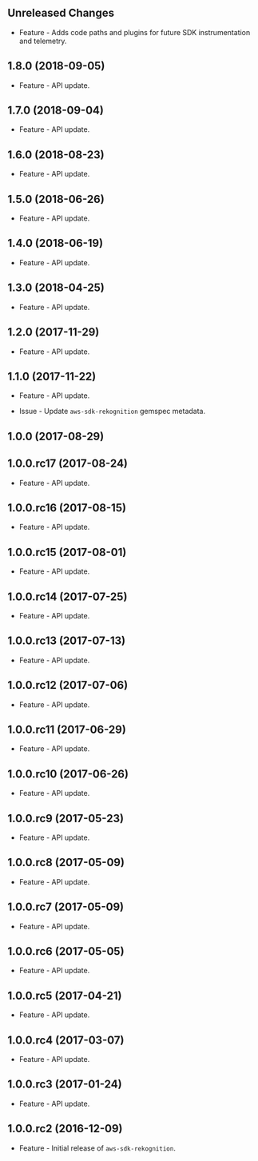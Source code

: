 Unreleased Changes
------------------

* Feature - Adds code paths and plugins for future SDK instrumentation and telemetry.

1.8.0 (2018-09-05)
------------------

* Feature - API update.

1.7.0 (2018-09-04)
------------------

* Feature - API update.

1.6.0 (2018-08-23)
------------------

* Feature - API update.

1.5.0 (2018-06-26)
------------------

* Feature - API update.

1.4.0 (2018-06-19)
------------------

* Feature - API update.

1.3.0 (2018-04-25)
------------------

* Feature - API update.

1.2.0 (2017-11-29)
------------------

* Feature - API update.

1.1.0 (2017-11-22)
------------------

* Feature - API update.

* Issue - Update `aws-sdk-rekognition` gemspec metadata.

1.0.0 (2017-08-29)
------------------

1.0.0.rc17 (2017-08-24)
------------------

* Feature - API update.

1.0.0.rc16 (2017-08-15)
------------------

* Feature - API update.

1.0.0.rc15 (2017-08-01)
------------------

* Feature - API update.

1.0.0.rc14 (2017-07-25)
------------------

* Feature - API update.

1.0.0.rc13 (2017-07-13)
------------------

* Feature - API update.

1.0.0.rc12 (2017-07-06)
------------------

* Feature - API update.

1.0.0.rc11 (2017-06-29)
------------------

* Feature - API update.

1.0.0.rc10 (2017-06-26)
------------------

* Feature - API update.

1.0.0.rc9 (2017-05-23)
------------------

* Feature - API update.

1.0.0.rc8 (2017-05-09)
------------------

* Feature - API update.

1.0.0.rc7 (2017-05-09)
------------------

* Feature - API update.

1.0.0.rc6 (2017-05-05)
------------------

* Feature - API update.

1.0.0.rc5 (2017-04-21)
------------------

* Feature - API update.

1.0.0.rc4 (2017-03-07)
------------------

* Feature - API update.

1.0.0.rc3 (2017-01-24)
------------------

* Feature - API update.

1.0.0.rc2 (2016-12-09)
------------------

* Feature - Initial release of `aws-sdk-rekognition`.

